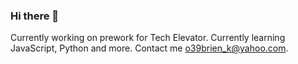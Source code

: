 ### Hi there 👋

Currently working on prework for Tech Elevator.
Currently learning JavaScript, Python and more.
Contact me o39brien_k@yahoo.com.


